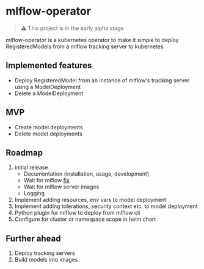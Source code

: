 # mlflow-operator

> :warning: This project is in the early alpha stage

mlflow-operator is a kubernetes operator to make it simple to deploy RegisteredModels from a mlflow tracking server to kubernetes.

## Implemented features

- Deploy RegisteredModel from an instance of mlflow's tracking server using a ModelDeployment
- Delete a ModelDeployment

## MVP

- Create model deployments
- Delete model deployments

## Roadmap

1. initial release
   - Documentation (installation, usage, development)
   - Wait for mlflow [fix](https://github.com/mlflow/mlflow/issues/7645)
   - Wait for mlflow server images
   - Logging
2. Implement adding resources, env vars to model deployment
3. Implement adding tolerations, security context etc. to model deployment
4. Python plugin for mlflow to deploy from mlflow cli
5. Configure for cluster or namespace scope in helm chart

## Further ahead

1. Deploy tracking servers
2. Build models into images
